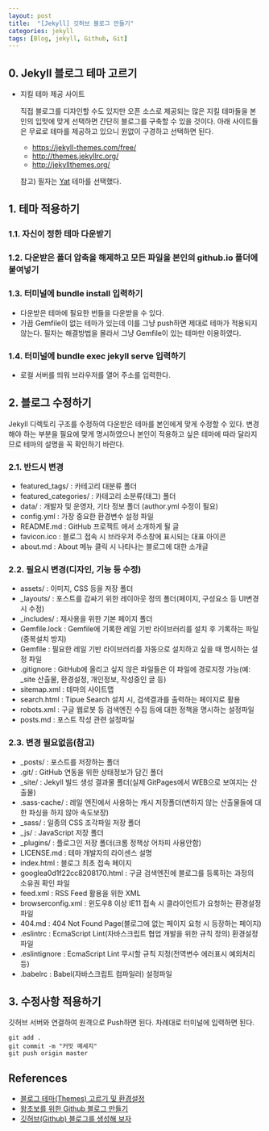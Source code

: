 ```yaml
--- 
layout: post
title:  "[Jekyll] 깃허브 블로그 만들기"
categories: jekyll
tags: [Blog, jekyll, Github, Git]
---
```


## 0. Jekyll 블로그 테마 고르기

- 지킬 테마 제공 사이트

    직접 블로그를 디자인할 수도 있지만 오픈 소스로 제공되는 많은 지킬 테마들을 본인의 입맛에 맞게 선택하면 간단히 블로그를 구축할 수 있을 것이다. 아래 사이트들은 무료로 테마를 제공하고 있으니 원없이 구경하고 선택하면 된다.

    - https://jekyll-themes.com/free/
    - http://themes.jekyllrc.org/
    - http://jekyllthemes.org/

    참고) 필자는 [Yat](https://jekyll-themes.com/jekyll-theme-yat/) 테마를 선택했다.

## 1. 테마 적용하기

### 1.1. 자신이 정한 테마 다운받기

### 1.2. 다운받은 폴더 압축을 해제하고 모든 파일을 본인의 github.io 폴더에 붙여넣기

### 1.3. 터미널에 **bundle install** 입력하기

- 다운받은 테마에 필요한 번들을 다운받을 수 있다.
- 가끔 Gemfile이 없는 테마가 있는데 이를 그냥 push하면 제대로 테마가 적용되지 않는다. 필자는 해결방법을 몰라서 그냥 Gemfile이 있는 테마만 이용하였다.

### 1.4. 터미널에 **bundle exec jekyll serve** 입력하기

- 로컬 서버를 띄워 브라우저를 열어 주소를 입력한다.

## 2. 블로그 수정하기

Jekyll 디렉토리 구조를 수정하여 다운받은 테마를 본인에게 맞게 수정할 수 있다. 변경해야 하는 부분을 필요에 맞게 명시하였으나 본인이 적용하고 싶은 테마에 따라 달라지므로 테마의 설명을 꼭 확인하기 바란다.

### 2.1. 반드시 변경
- featured_tags/ : 카테고리 대분류 폴더
- featured_categories/ : 카테고리 소분류(태그) 폴더
- data/ : 개발자 및 운영자, 기타 정보 폴더 (author.yml 수정이 필요)
- config.yml : 가장 중요한 환경변수 설정 파일
- README.md : GitHub 프로젝트 애서 소개하게 될 글
- favicon.ico : 블로그 접속 시 브라우저 주소창에 표시되는 대표 아이콘
- about.md : About 메뉴 클릭 시 나타나는 블로그에 대한 소개글

### 2.2. 필요시 변경(디자인, 기능 등 수정)
- assets/ : 이미지, CSS 등을 저장 폴더
- _layouts/ : 포스트를 감싸기 위한 레이아웃 정의 폴더(페이지, 구성요소 등 UI변경 시 수정)
- _includes/ : 재사용을 위한 기본 페이지 폴더
- Gemfile.lock : Gemfile에 기록한 레일 기반 라이브러리를 설치 후 기록하는 파일(중복설치 방지)
- Gemfile : 필요한 레일 기반 라이브러리를 자동으로 설치하고 싶을 때 명시하는 설정 파일
- .gitignore : GitHub에 올리고 싶지 않은 파일들은 이 파일에 경로지정 가능(예: _site 산출물, 환경설정, 개인정보, 작성중인 글 등)
- sitemap.xml : 테마의 사이트맵
- search.html : Tipue Search 설치 시, 검색결과를 출력하는 페이지로 활용
- robots.xml : 구글 웹로봇 등 검색엔진 수집 등에 대한 정책을 명시하는 설정파일
- posts.md : 포스트 작성 관련 설정파일

### 2.3. 변경 필요없음(참고)
- _posts/ : 포스트를 저장하는 폴더
- .git/ : GitHub 연동을 위한 상태정보가 담긴 폴더
- _site/ : Jekyll 빌드 생성 결과물 폴더(실제 GitPages에서 WEB으로 보여지는 산출물)
- .sass-cache/ : 레일 엔진에서 사용하는 캐시 저장폴더(변하지 않는 산출물들에 대한 파싱을 하지 않아 속도보장)
- _sass/ : 일종의 CSS 조각파일 저장 폴더
- _js/ : JavaScript 저장 폴더
- _plugins/ : 플로그인 저장 폴더(크롬 정책상 어차피 사용안함)
- LICENSE.md : 테마 개발자의 라이센스 설명
- index.html : 블로그 최초 접속 페이지
- googlea0d1f22cc8208170.html : 구글 검색엔진에 블로그를 등록하는 과정의 소유권 확인 파일
- feed.xml : RSS Feed 활용을 위한 XML
- browserconfig.xml : 윈도우8 이상 IE11 접속 시 클라이언트가 요청하는 환경설정 파일
- 404.md : 404 Not Found Page(블로그에 없는 페이지 요청 시 등장하는 페이지)
- .eslintrc : EcmaScript Lint(자바스크립트 협업 개발을 위한 규칙 정의) 환경설정 파일
- .eslintignore : EcmaScript Lint 무시할 규칙 지정(전역변수 에러표시 예외처리 등)
- .babelrc : Babel(자바스크립트 컴파일러) 설정파일

## 3. 수정사항 적용하기

깃허브 서버와 연결하여 원격으로 Push하면 된다. 차례대로 터미널에 입력하면 된다.

    git add .
    git commit -m "커밋 메세지"
    git push origin master

## References

- [블로그 테마(Themes) 고르기 및 환경설정](https://theorydb.github.io/envops/2019/05/02/envops-blog-theme/)
- [왕초보를 위한 Github 블로그 만들기](https://zeddios.tistory.com/1223)
- [깃허브(Github) 블로그를 생성해 보자](https://ansohxxn.github.io/blog/i-made-my-blog/)

